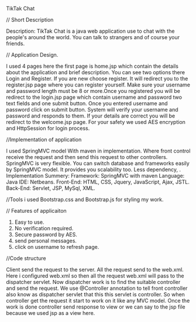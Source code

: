 TikTak Chat

// Short Description 

Description: TikTak Chat is a java web application use to chat with the people's around the world. You can talk to strangers and of course your friends. 

// Application Design. 

I used 4 pages here the first page is home.jsp which contain the details about the application and brief description. You can see two options there Login and Register. If you are new choose register. It will redirect you to the register.jsp page where you can register yourself. Make sure your username and password length must be 8 or more.Once you registered you will be redirect to the  login.jsp page which contain username and password two text fields and one submit button. Once you entered username and password click on submit button. System will verify your username and password and responds to them. If your details are correct you will be redirect to the welcome.jsp page. For your safety we used AES encryption and HttpSession for login process. 

//Implementation of application

I used SpringMVC model With maven in implementation. Where front control receive the request and then send this request to other controllers. SpringMVC is very flexible. You can switch database and frameworks easily by SpringMVC model. It provides you scalability too. Less dependency, . 
Implementation Summery:
Framework: SpringMVC with maven 
Language: Java
IDE: Netbeans.
Front-End: HTML, CSS, Jquery, JavaScript, Ajax, JSTL.
Back-End: Servlet, JSP, MySql, XML. 

//Tools i used 
Bootstrap.css and Bootstrap.js for styling my work. 

// Features of applicaiton

1. Easy to use.
2. No verification required.
3. Secure password by AES.
4. send personal messages.
5. click on username to refresh page.

//Code structure

Client send the request to the server. All the request send to the web.xml. Here i configured web.xml so then all the request web.xml will pass to the dispatcher servlet. Now dispatcher work is to find the suitable controller and send the request. We use @Controller annotation to tell front controller also know as dispatcher servlet that this this servlet is controller. So when controller get the request it start to work on it like any MVC model. Once the work is done controller send response to view or we can say to the jsp file because we used jsp as a view here. 

